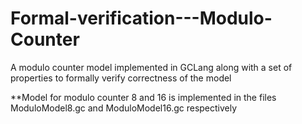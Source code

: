 # Formal-verification---Modulo-Counter
A modulo counter model implemented in GCLang along with a set of properties to formally verify correctness of the model

**Model for modulo counter 8 and 16 is implemented in the files ModuloModel8.gc and ModuloModel16.gc respectively
